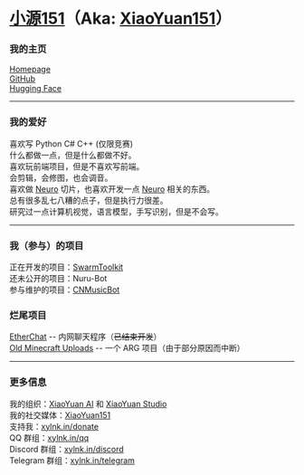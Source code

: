 # [小源151](//www.xiaoyuan151.com)（Aka: [XiaoYuan151](//www.xiaoyuan151.com)）

### 我的主页

[Homepage](//www.xiaoyuan151.com)  
[GitHub](//github.com/XiaoYuan151)  
[Hugging Face](//huggingface.co/XiaoYuan151)  

---

### 我的爱好

喜欢写 Python C# C++ (仅限竞赛)  
什么都做一点，但是什么都做不好。  
喜欢玩前端项目，但是不喜欢写前端。  
会剪辑，会修图，也会调音。  
喜欢做 [Neuro](//www.twitch.tv/vedal987) 切片，也喜欢开发一点 [Neuro](//www.twitch.tv/vedal987) 相关的东西。  
总有很多乱七八糟的点子，但是执行力很差。  
研究过一点计算机视觉，语言模型，手写识别，但是不会写。

---

### 我（参与）的项目

正在开发的项目：[SwarmToolkit](//github.com/SwarmToolkit)  
还未公开的项目：Nuru-Bot  
参与维护的项目：[CNMusicBot](//github.com/siiway/CNMusicBot)

### 烂尾项目

[EtherChat](https://github.com/XiaoYuan151/EtherChat) -- 内网聊天程序（~~已结束开发~~）  
[Old Minecraft Uploads](//www.youtube.com/@OldMinecraftUploads1051) -- 一个 ARG 项目（由于部分原因而中断）

---

### 更多信息

我的组织：[XiaoYuan AI](//huggingface.co/XiaoYuanAI) 和 [XiaoYuan Studio](//github.com/XiaoYuanStd)  
我的社交媒体：[XiaoYuan151](//linktr.ee/xiaoyuan151)  
支持我：[xylnk.in/donate](//xylnk.in/donate)  
QQ 群组：[xylnk.in/qq](//xylnk.in/qq)  
Discord 群组：[xylnk.in/discord](//xylnk.in/discord)  
Telegram 群组：[xylnk.in/telegram](//xylnk.in/telegram)